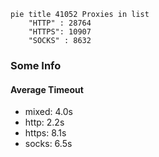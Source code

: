 
```mermaid
pie title 41052 Proxies in list
    "HTTP" : 28764
    "HTTPS": 10907
    "SOCKS" : 8632
```

### Some Info
#### Average Timeout

- mixed: 4.0s
- http: 2.2s
- https: 8.1s
- socks: 6.5s